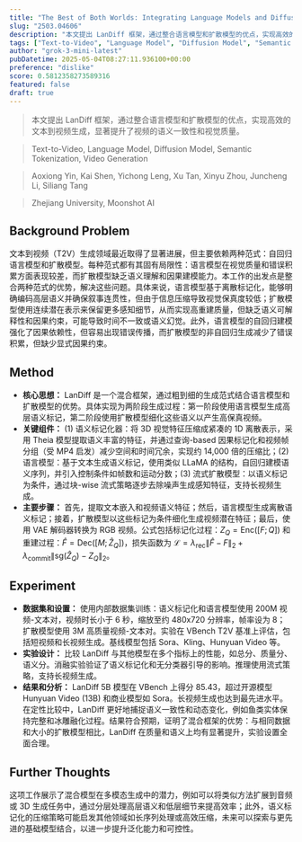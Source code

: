 ```yaml
---
title: "The Best of Both Worlds: Integrating Language Models and Diffusion Models for Video Generation"
slug: "2503.04606"
description: "本文提出 LanDiff 框架，通过整合语言模型和扩散模型的优点，实现高效的文本到视频生成，显著提升了视频的语义一致性和视觉质量。"
tags: ["Text-to-Video", "Language Model", "Diffusion Model", "Semantic Tokenization", "Video Generation"]
author: "grok-3-mini-latest"
pubDatetime: 2025-05-04T08:27:11.936100+00:00
preference: "dislike"
score: 0.5812358273589316
featured: false
draft: true
---
```


> 本文提出 LanDiff 框架，通过整合语言模型和扩散模型的优点，实现高效的文本到视频生成，显著提升了视频的语义一致性和视觉质量。

> Text-to-Video, Language Model, Diffusion Model, Semantic Tokenization, Video Generation 

> Aoxiong Yin, Kai Shen, Yichong Leng, Xu Tan, Xinyu Zhou, Juncheng Li, Siliang Tang

> Zhejiang University, Moonshot AI 

## Background Problem

文本到视频（T2V）生成领域最近取得了显著进展，但主要依赖两种范式：自回归语言模型和扩散模型。每种范式都有其固有局限性：语言模型在视觉质量和错误积累方面表现较差，而扩散模型缺乏语义理解和因果建模能力。本工作的出发点是整合两种范式的优势，解决这些问题。具体来说，语言模型基于离散标记化，能够明确编码高层语义并确保叙事连贯性，但由于信息压缩导致视觉保真度较低；扩散模型使用连续潜在表示来保留更多感知细节，从而实现高重建质量，但缺乏语义可解释性和因果约束，可能导致时间不一致或语义幻觉。此外，语言模型的自回归建模强化了因果依赖性，但容易出现错误传播，而扩散模型的非自回归生成减少了错误积累，但缺少显式因果约束。

## Method

* **核心思想：** LanDiff 是一个混合框架，通过粗到细的生成范式结合语言模型和扩散模型的优势。具体实现为两阶段生成过程：第一阶段使用语言模型生成高层语义标记，第二阶段使用扩散模型细化这些语义以产生高保真视频。
* **关键组件：** (1) 语义标记化器：将 3D 视觉特征压缩成紧凑的 1D 离散表示，采用 Theia 模型提取语义丰富的特征，并通过查询-based 因果标记化和视频帧分组（受 MP4 启发）减少空间和时间冗余，实现约 14,000 倍的压缩比；(2) 语言模型：基于文本生成语义标记，使用类似 LLaMA 的结构，自回归建模语义序列，并引入控制条件如帧数和运动分数；(3) 流式扩散模型：以语义标记为条件，通过块-wise 流式策略逐步去除噪声生成感知特征，支持长视频生成。
* **主要步骤：** 首先，提取文本嵌入和视频语义特征；然后，语言模型生成离散语义标记；接着，扩散模型以这些标记为条件细化生成视频潜在特征；最后，使用 VAE 解码器转换为 RGB 视频。公式包括标记化过程：$Z_Q = \text{Enc}([F; Q])$ 和重建过程：$\hat{F} = \text{Dec}([M; \hat{Z}_Q])$，损失函数为 $\mathcal{L} = \lambda_{\text{rec}} \|\hat{F} - F\|_2 + \lambda_{\text{commit}} \|\text{sg}(\hat{Z}_Q) - Z_Q\|_2$。

## Experiment

* **数据集和设置：** 使用内部数据集训练：语义标记化和语言模型使用 200M 视频-文本对，视频时长小于 6 秒，缩放至约 480x720 分辨率，帧率设为 8；扩散模型使用 3M 高质量视频-文本对。实验在 VBench T2V 基准上评估，包括短视频和长视频生成。基线模型包括 Sora、Kling、Hunyuan Video 等。
* **实验设计：** 比较 LanDiff 与其他模型在多个指标上的性能，如总分、质量分、语义分。消融实验验证了语义标记化和无分类器引导的影响。推理使用流式策略，支持长视频生成。
* **结果和分析：** LanDiff 5B 模型在 VBench 上得分 85.43，超过开源模型 Hunyuan Video (13B) 和商业模型如 Sora。长视频生成也达到最先进水平。在定性比较中，LanDiff 更好地捕捉语义一致性和动态变化，例如鱼类实体保持完整和冰雕融化过程。结果符合预期，证明了混合框架的优势：与相同数据和大小的扩散模型相比，LanDiff 在质量和语义上均有显著提升，实验设置全面合理。

## Further Thoughts 

这项工作展示了混合模型在多模态生成中的潜力，例如可以将类似方法扩展到音频或 3D 生成任务中，通过分层处理高层语义和低层细节来提高效率；此外，语义标记化的压缩策略可能启发其他领域如长序列处理或高效压缩，未来可以探索与更先进的基础模型结合，以进一步提升泛化能力和可控性。